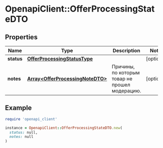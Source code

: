 # OpenapiClient::OfferProcessingStateDTO

## Properties

| Name | Type | Description | Notes |
| ---- | ---- | ----------- | ----- |
| **status** | [**OfferProcessingStatusType**](OfferProcessingStatusType.md) |  | [optional] |
| **notes** | [**Array&lt;OfferProcessingNoteDTO&gt;**](OfferProcessingNoteDTO.md) | Причины, по которым товар не прошел модерацию. | [optional] |

## Example

```ruby
require 'openapi_client'

instance = OpenapiClient::OfferProcessingStateDTO.new(
  status: null,
  notes: null
)
```

